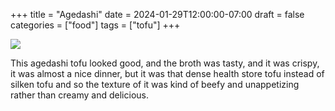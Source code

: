 +++
title = "Agedashi"
date = 2024-01-29T12:00:00-07:00
draft = false
categories = ["food"]
tags = ["tofu"]
+++

![](./tofu.png)

This agedashi tofu looked good, and the broth was tasty, and it was crispy, it was almost a nice dinner, but it was that dense health store tofu instead of silken tofu and so the texture of it was kind of beefy and unappetizing rather than creamy and delicious.